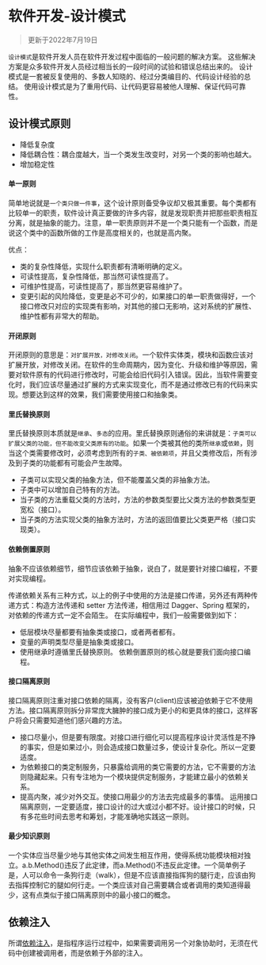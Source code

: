 # 软件开发-设计模式

>更新于2022年7月19日

`设计模式`是软件开发人员在软件开发过程中面临的一般问题的解决方案。 这些解决方案是众多软件开发人员经过相当长的一段时间的试验和错误总结出来的。 设计模式是一套被反复使用的、多数人知晓的、经过分类编目的、代码设计经验的总结。 使用设计模式是为了重用代码、让代码更容易被他人理解、保证代码可靠性。

## 设计模式原则

- 降低复杂度
- 降低耦合性：耦合度越大，当一个类发生改变时，对另一个类的影响也越大。
- 增加稳定性

#### 单一原则

简单地说就是`一个类只做一件事`，这个设计原则备受争议却又极其重要。每个类都有比较单一的职责，软件设计真正要做的许多内容，就是发现职责并把那些职责相互分离，就是抽象的能力。注意，单一职责原则并不是一个类只能有一个函数，而是说这个类中的函数所做的工作是高度相关的，也就是高内聚。

优点：

- 类的复杂性降低，实现什么职责都有清晰明确的定义。
- 可读性提高，复杂性降低，那当然可读性提高了。
- 可维护性提高，可读性提高了，那当然更容易维护了。
- 变更引起的风险降低，变更是必不可少的，如果接口的单一职责做得好，一个接口修改只对应的实现类有影响，对其他的接口无影响，这对系统的扩展性、维护性都有非常大的帮助。

#### 开闭原则

开闭原则的意思是：`对扩展开放，对修改关闭`。一个软件实体类，模块和函数应该对扩展开放，对修改关闭。在软件的生命周期内，因为变化、升级和维护等原因，需要对软件原有的代码进行修改时，可能会给旧代码引入错误。因此，当软件需要变化时，我们应该尽量通过扩展的方式来实现变化，而不是通过修改已有的代码来实现。想要达到这样的效果，我们需要使用接口和抽象类。

#### 里氏替换原则

里氏替换原则本质就是`继承`、`多态`的应用。里氏替换原则通俗的来讲就是：`子类可以扩展父类的功能，但不能改变父类原有的功能`。如果一个类被其他的类所`继承`或`依赖`，则当这个类需要修改时，必须考虑到所有的`子类、被依赖项`，并且父类修改后，所有涉及到子类的功能都有可能会产生故障。 

- 子类可以实现父类的抽象方法，但不能覆盖父类的非抽象方法。
- 子类中可以增加自己特有的方法。
- 当子类的方法重载父类的方法时，方法的参数类型要比父类方法的参数类型更宽松（接口）。
- 当子类的方法实现父类的抽象方法时，方法的返回值要比父类更严格（接口实现类）。

#### 依赖倒置原则

抽象不应该依赖细节，细节应该依赖于抽象，说白了，就是要针对接口编程，不要对实现编程。

传递依赖关系有三种方式，以上的例子中使用的方法是接口传递，另外还有两种传递方式：构造方法传递和 setter 方法传递，相信用过 Dagger、Spring 框架的，对依赖的传递方式一定不会陌生。 在实际编程中，我们一般需要做到如下：

- 低层模块尽量都要有抽象类或接口，或者两者都有。
- 变量的声明类型尽量是抽象类或接口。
- 使用继承时遵循里氏替换原则。 依赖倒置原则的核心就是要我们面向接口编程。

#### 接口隔离原则

接口隔离原则注重对接口依赖的隔离，没有客户(client)应该被迫依赖于它不使用方法。接口隔离原则拆分非常庞大臃肿的接口成为更小的和更具体的接口，这样客户将会只需要知道他们感兴趣的方法。

- 接口尽量小，但是要有限度。对接口进行细化可以提高程序设计灵活性是不挣的事实，但是如果过小，则会造成接口数量过多，使设计复杂化。所以一定要适度。
- 为依赖接口的类定制服务，只暴露给调用的类它需要的方法，它不需要的方法则隐藏起来。只有专注地为一个模块提供定制服务，才能建立最小的依赖关系。
- 提高内聚，减少对外交互。使接口用最少的方法去完成最多的事情。 运用接口隔离原则，一定要适度，接口设计的过大或过小都不好。设计接口的时候，只有多花些时间去思考和筹划，才能准确地实践这一原则。

#### 最少知识原则

一个实体应当尽量少地与其他实体之间发生相互作用，使得系统功能模块相对独立。a.b.Method()违反了此定律，而a.Method()不违反此定律。一个简单例子是，人可以命令一条狗行走（walk），但是不应该直接指挥狗的腿行走，应该由狗去指挥控制它的腿如何行走。一个类应该对自己需要耦合或者调用的类知道得最少，这有点类似于接口隔离原则中的最小接口的概念。

## 依赖注入

所谓[依赖注入](https://zh.m.wikipedia.org/zh-hans/%E4%BE%9D%E8%B5%96%E6%B3%A8%E5%85%A5)，是指程序运行过程中，如果需要调用另一个对象协助时，无须在代码中创建被调用者，而是依赖于外部的注入。


